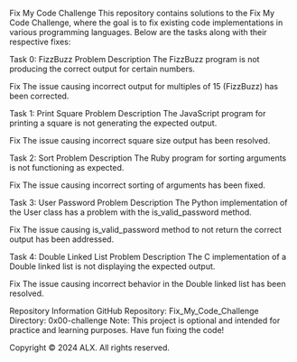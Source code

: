 Fix My Code Challenge
This repository contains solutions to the Fix My Code Challenge, where the goal is to fix existing code implementations in various programming languages. Below are the tasks along with their respective fixes:

Task 0: FizzBuzz
Problem Description
The FizzBuzz program is not producing the correct output for certain numbers.

Fix
The issue causing incorrect output for multiples of 15 (FizzBuzz) has been corrected.

Task 1: Print Square
Problem Description
The JavaScript program for printing a square is not generating the expected output.

Fix
The issue causing incorrect square size output has been resolved.

Task 2: Sort
Problem Description
The Ruby program for sorting arguments is not functioning as expected.

Fix
The issue causing incorrect sorting of arguments has been fixed.

Task 3: User Password
Problem Description
The Python implementation of the User class has a problem with the is_valid_password method.

Fix
The issue causing is_valid_password method to not return the correct output has been addressed.

Task 4: Double Linked List
Problem Description
The C implementation of a Double linked list is not displaying the expected output.

Fix
The issue causing incorrect behavior in the Double linked list has been resolved.

Repository Information
GitHub Repository: Fix_My_Code_Challenge
Directory: 0x00-challenge
Note: This project is optional and intended for practice and learning purposes. Have fun fixing the code!

Copyright © 2024 ALX. All rights reserved.

